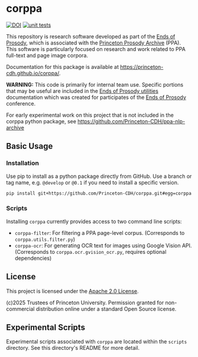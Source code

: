# corppa
[![DOI](https://zenodo.org/badge/697470107.svg)](https://doi.org/10.5281/zenodo.15312547)
[![unit tests](https://github.com/Princeton-CDH/corppa/actions/workflows/unit_tests.yml/badge.svg)](https://github.com/Princeton-CDH/corppa/actions/workflows/unit_tests.yml)

This repository is research software developed as part of the [Ends of Prosody](https://cdh.princeton.edu/projects/the-ends-of-prosody/), which is associated with the [Princeton Prosody Archive](https://prosody.princeton.edu/) (PPA). This software is particularly focused on research and work related to PPA full-text and page image corpora.

Documentation for this package is available at <https://princeton-cdh.github.io/corppa/>.

**WARNING:** This code is primarily for internal team use.
Specific portions that may be useful are included in the
[Ends of Prosody utilities](https://princeton-cdh.github.io/corppa/eop-docs.html) documentation
which was created for participates of the [Ends of Prosody](https://cdh.princeton.edu/events/the-ends-of-prosody/)
conference.

For early experimental work on this project that is not included in the corppa python package, see https://github.com/Princeton-CDH/ppa-nlp-archive

## Basic Usage

### Installation

Use pip to install as a python package directly from GitHub.  Use a branch or tag name, e.g. `@develop` or `@0.1` if you need to install a specific version.

```sh
pip install git+https://github.com/Princeton-CDH/corppa.git#egg=corppa
```

### Scripts

Installing `corppa` currently provides access to two command line scripts:
* `corppa-filter`: For filtering a PPA page-level corpus. (Corresponds to `corppa.utils.filter.py`)
* `corppa-ocr`: For generating OCR text for images using Google Vision API. (Corresponds to `corppa.ocr.gvision_ocr.py`, requires optional dependencies)

## License

This project is licensed under the [Apache 2.0 License](LICENSE).

(c)2025 Trustees of Princeton University. Permission granted for non-commercial
distribution online under a standard Open Source license.

## Experimental Scripts

Experimental scripts associated with `corppa` are located within the `scripts` directory.
See this directory's README for more detail.
